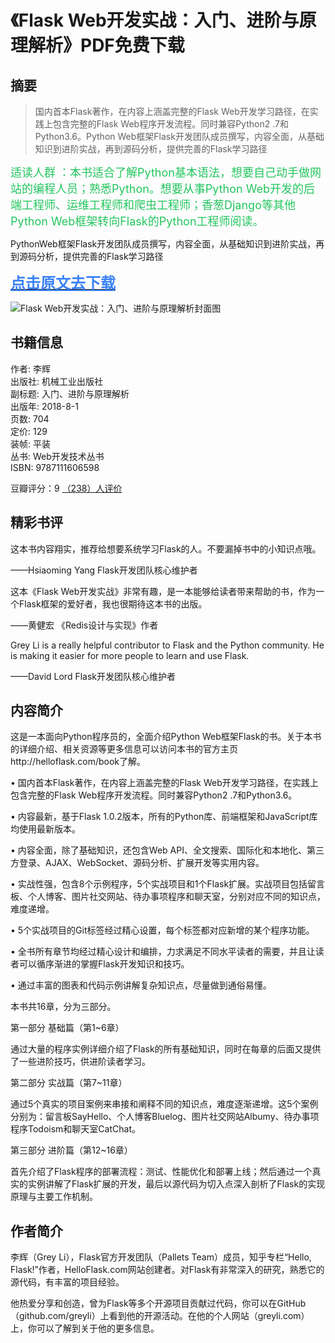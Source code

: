 《Flask Web开发实战：入门、进阶与原理解析》PDF免费下载
==============

## 摘要

> 国内首本Flask著作，在内容上涵盖完整的Flask Web开发学习路径，在实践上包含完整的Flask Web程序开发流程。同时兼容Python2 .7和Python3.6。Python Web框架Flask开发团队成员撰写，内容全面，从基础知识到进阶实战，再到源码分析，提供完善的Flask学习路径


<font  color="#22c55e" size="4">适读人群 ：本书适合了解Python基本语法，想要自己动手做网站的编程人员；熟悉Python。想要从事Python Web开发的后端工程师、运维工程师和爬虫工程师；香葱Django等其他Python Web框架转向Flask的Python工程师阅读。</font>

<font >PythonWeb框架Flask开发团队成员撰写，内容全面，从基础知识到进阶实战，再到源码分析，提供完善的Flask学习路径</font>

[<font color="#3b82f6" size="5"><b><u>点击原文去下载</u></b></font>](https://pdfs.top/book/Flask%20Web开发实战：入门、进阶与原理解析.html)

![Flask Web开发实战：入门、进阶与原理解析封面图](https://pdfs.top/image/cover/2fa612ba989c47ea93a576f0664c0e69.jpg)

书籍信息
----

作者: 李辉  
出版社: 机械工业出版社  
副标题: 入门、进阶与原理解析  
出版年: 2018-8-1  
页数: 704  
定价: 129  
装帧: 平装  
丛书: Web开发技术丛书  
ISBN: 9787111606598  

豆瓣评分：9 [（238）人评价](https://book.douban.com/subject/30310340/comments/)

## 精彩书评

这本书内容翔实，推荐给想要系统学习Flask的人。不要漏掉书中的小知识点哦。

——Hsiaoming Yang Flask开发团队核心维护者



这本《Flask Web开发实战》非常有趣，是一本能够给读者带来帮助的书，作为一个Flask框架的爱好者，我也很期待这本书的出版。

——黄健宏 《Redis设计与实现》作者



Grey Li is a really helpful contributor to Flask and the Python community. He is making it easier for more people to learn and use Flask.

——David Lord Flask开发团队核心维护者

内容简介
----

这是一本面向Python程序员的，全面介绍Python Web框架Flask的书。关于本书的详细介绍、相关资源等更多信息可以访问本书的官方主页http://helloflask.com/book了解。

• 国内首本Flask著作，在内容上涵盖完整的Flask Web开发学习路径，在实践上包含完整的Flask Web程序开发流程。同时兼容Python2 .7和Python3.6。

• 内容最新，基于Flask 1.0.2版本，所有的Python库、前端框架和JavaScript库均使用最新版本。

• 内容全面，除了基础知识，还包含Web API、全文搜索、国际化和本地化、第三方登录、AJAX、WebSocket、源码分析、扩展开发等实用内容。

• 实战性强，包含8个示例程序，5个实战项目和1个Flask扩展。实战项目包括留言板、个人博客、图片社交网站、待办事项程序和聊天室，分别对应不同的知识点，难度递增。

• 5个实战项目的Git标签经过精心设置，每个标签都对应新增的某个程序功能。

• 全书所有章节均经过精心设计和编排，力求满足不同水平读者的需要，并且让读者可以循序渐进的掌握Flask开发知识和技巧。

• 通过丰富的图表和代码示例讲解复杂知识点，尽量做到通俗易懂。

本书共16章，分为三部分。

第一部分 基础篇（第1~6章）

通过大量的程序实例详细介绍了Flask的所有基础知识，同时在每章的后面又提供了一些进阶技巧，供进阶读者学习。

第二部分 实战篇（第7~11章）

通过5个真实的项目案例来串接和阐释不同的知识点，难度逐渐递增。这5个案例分别为：留言板SayHello、个人博客Bluelog、图片社交网站Albumy、待办事项程序Todoism和聊天室CatChat。

第三部分 进阶篇（第12~16章）

首先介绍了Flask程序的部署流程：测试、性能优化和部署上线；然后通过一个真实的实例讲解了Flask扩展的开发，最后以源代码为切入点深入剖析了Flask的实现原理与主要工作机制。

作者简介
----

李辉（Grey Li），Flask官方开发团队（Pallets Team）成员，知乎专栏“Hello, Flask!”作者，HelloFlask.com网站创建者。对Flask有非常深入的研究，熟悉它的源代码，有丰富的项目经验。

他热爱分享和创造，曾为Flask等多个开源项目贡献过代码，你可以在GitHub（github.com/greyli）上看到他的开源活动。在他的个人网站（greyli.com）上，你可以了解到关于他的更多信息。
